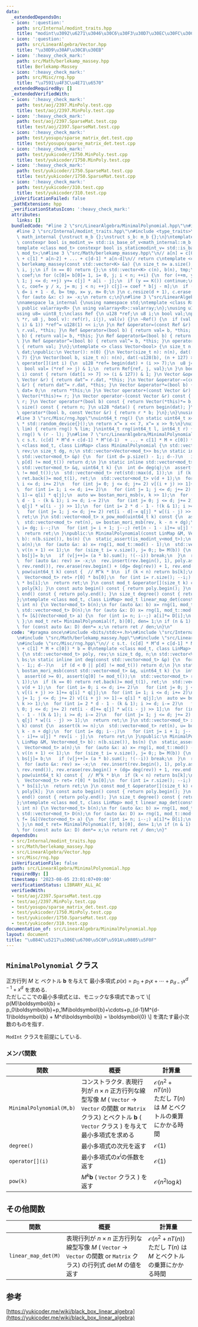```yaml
---
data:
  _extendedDependsOn:
  - icon: ':question:'
    path: src/Internal/modint_traits.hpp
    title: "modint\u3092\u6271\u3046\u30C6\u30F3\u30D7\u30EC\u30FC\u30C8"
  - icon: ':question:'
    path: src/LinearAlgebra/Vector.hpp
    title: "\u30D9\u30AF\u30C8\u30EB"
  - icon: ':heavy_check_mark:'
    path: src/Math/berlekamp_massey.hpp
    title: Berlekamp-Massey
  - icon: ':heavy_check_mark:'
    path: src/Misc/rng.hpp
    title: "\u7591\u4F3C\u4E71\u6570"
  _extendedRequiredBy: []
  _extendedVerifiedWith:
  - icon: ':heavy_check_mark:'
    path: test/aoj/2397.MinPoly.test.cpp
    title: test/aoj/2397.MinPoly.test.cpp
  - icon: ':heavy_check_mark:'
    path: test/aoj/2397.SparseMat.test.cpp
    title: test/aoj/2397.SparseMat.test.cpp
  - icon: ':heavy_check_mark:'
    path: test/yosupo/sparse_matrix_det.test.cpp
    title: test/yosupo/sparse_matrix_det.test.cpp
  - icon: ':heavy_check_mark:'
    path: test/yukicoder/1750.MinPoly.test.cpp
    title: test/yukicoder/1750.MinPoly.test.cpp
  - icon: ':heavy_check_mark:'
    path: test/yukicoder/1750.SparseMat.test.cpp
    title: test/yukicoder/1750.SparseMat.test.cpp
  - icon: ':heavy_check_mark:'
    path: test/yukicoder/310.test.cpp
    title: test/yukicoder/310.test.cpp
  _isVerificationFailed: false
  _pathExtension: hpp
  _verificationStatusIcon: ':heavy_check_mark:'
  attributes:
    links: []
  bundledCode: "#line 2 \"src/LinearAlgebra/MinimalPolynomial.hpp\"\n#include <bits/stdc++.h>\n\
    #line 2 \"src/Internal/modint_traits.hpp\"\n#include <type_traits>\nnamespace\
    \ math_internal {\nstruct m_b {};\nstruct s_b: m_b {};\n}\ntemplate <class mod_t>\
    \ constexpr bool is_modint_v= std::is_base_of_v<math_internal::m_b, mod_t>;\n\
    template <class mod_t> constexpr bool is_staticmodint_v= std::is_base_of_v<math_internal::s_b,\
    \ mod_t>;\n#line 3 \"src/Math/berlekamp_massey.hpp\"\n// a[n] = c[0] * a[n-1]\
    \ + c[1] * a[n-2] + ... + c[d-1] * a[n-d]\n// return c\ntemplate <class K> std::vector<K>\
    \ berlekamp_massey(const std::vector<K> &a) {\n size_t n= a.size(), d= 0, m= 0,\
    \ i, j;\n if (n == 0) return {};\n std::vector<K> c(n), b(n), tmp;\n K x= 1, y,\
    \ coef;\n for (c[0]= b[0]= 1, i= 0, j; i < n; ++i) {\n  for (++m, y= a[i], j=\
    \ 1; j <= d; ++j) y+= c[j] * a[i - j];\n  if (y == K()) continue;\n  for (tmp=\
    \ c, coef= y / x, j= m; j < n; ++j) c[j]-= coef * b[j - m];\n  if (2 * d <= i)\
    \ d= i + 1 - d, b= tmp, x= y, m= 0;\n }\n c.resize(d + 1), c.erase(c.begin());\n\
    \ for (auto &x: c) x= -x;\n return c;\n}\n#line 3 \"src/LinearAlgebra/Vector.hpp\"\
    \nnamespace la_internal {\nusing namespace std;\ntemplate <class R> struct Vector:\
    \ public valarray<R> {\n using valarray<R>::valarray;\n};\nusing u128= __uint128_t;\n\
    using u8= uint8_t;\nclass Ref {\n u128 *ref;\n u8 i;\n bool val;\npublic:\n Ref(u128\
    \ *r, u8 j, bool v): ref(r), i(j), val(v) {}\n ~Ref() {\n  if (val ^ ((*ref >>\
    \ i) & 1)) *ref^= u128(1) << i;\n }\n Ref &operator=(const Ref &r) { return val=\
    \ r.val, *this; }\n Ref &operator=(bool b) { return val= b, *this; }\n Ref &operator|=(bool\
    \ b) { return val|= b, *this; }\n Ref &operator&=(bool b) { return val&= b, *this;\
    \ }\n Ref &operator^=(bool b) { return val^= b, *this; }\n operator bool() const\
    \ { return val; }\n};\ntemplate <> class Vector<bool> {\n size_t n;\n valarray<u128>\
    \ dat;\npublic:\n Vector(): n(0) {}\n Vector(size_t n): n(n), dat((n + 127) >>\
    \ 7) {}\n Vector(bool b, size_t n): n(n), dat(-u128(b), (n + 127) >> 7) {}\n Ref\
    \ operator[](int i) {\n  u128 *ref= begin(dat) + (i >> 7);\n  u8 j= i & 127;\n\
    \  bool val= (*ref >> j) & 1;\n  return Ref{ref, j, val};\n }\n bool operator[](int\
    \ i) const { return (dat[i >> 7] >> (i & 127)) & 1; }\n Vector &operator+=(const\
    \ Vector &r) { return dat^= r.dat, *this; }\n Vector &operator-=(const Vector\
    \ &r) { return dat^= r.dat, *this; }\n Vector &operator*=(bool b) {\n  if (!b)\
    \ dat= 0;\n  return *this;\n }\n Vector operator+(const Vector &r) const { return\
    \ Vector(*this)+= r; }\n Vector operator-(const Vector &r) const { return Vector(*this)-=\
    \ r; }\n Vector operator*(bool b) const { return Vector(*this)*= b; }\n size_t\
    \ size() const { return n; }\n u128 *data() { return begin(dat); }\n friend Vector\
    \ operator*(bool b, const Vector &r) { return r * b; }\n};\n}\nusing la_internal::Vector;\n\
    #line 3 \"src/Misc/rng.hpp\"\nuint64_t rng() {\n static uint64_t x= 10150724397891781847ULL\
    \ * std::random_device{}();\n return x^= x << 7, x^= x >> 9;\n}\nuint64_t rng(uint64_t\
    \ lim) { return rng() % lim; }\nint64_t rng(int64_t l, int64_t r) { return l +\
    \ rng() % (r - l); }\n#line 7 \"src/LinearAlgebra/MinimalPolynomial.hpp\"\n//\
    \ c s.t. (c[d] * M^d + c[d-1] * M^(d-1)  + ... + c[1] * M + c[0]) * b = 0\ntemplate\
    \ <class mod_t, class LinMap> class MinimalPolynomial {\n std::vector<mod_t> poly,\
    \ rev;\n size_t dg, n;\n std::vector<Vector<mod_t>> bs;\n static inline int deg(const\
    \ std::vector<mod_t> &p) {\n  for (int d= p.size() - 1;; d--)\n   if (d < 0 ||\
    \ p[d] != mod_t()) return d;\n }\n static inline std::vector<mod_t> bostan_mori_msb(const\
    \ std::vector<mod_t> &q, uint64_t k) {\n  int d= deg(q);\n  assert(d >= 0), assert(q[0]\
    \ != mod_t());\n  std::vector<mod_t> ret(std::max(d, 1));\n  if (k == 0) return\
    \ ret.back()= mod_t(1), ret;\n  std::vector<mod_t> v(d + 1);\n  for (int i= 0;\
    \ i <= d; i+= 2)\n   for (int j= 0; j <= d; j+= 2) v[(i + j) >> 1]+= q[i] * q[j];\n\
    \  for (int i= 1; i <= d; i+= 2)\n   for (int j= 1; j <= d; j+= 2) v[(i + j) >>\
    \ 1]-= q[i] * q[j];\n  auto w= bostan_mori_msb(v, k >> 1);\n  for (int i= 2 *\
    \ d - 1 - (k & 1); i >= d; i-= 2)\n   for (int j= 0; j <= d; j+= 2) ret[i - d]+=\
    \ q[j] * w[(i - j) >> 1];\n  for (int i= 2 * d - 1 - !(k & 1); i >= d; i-= 2)\n\
    \   for (int j= 1; j <= d; j+= 2) ret[i - d]-= q[j] * w[(i - j) >> 1];\n  return\
    \ ret;\n }\n std::vector<mod_t> x_pow_mod(uint64_t k) const {\n  assert(k >= n);\n\
    \  std::vector<mod_t> ret(n), u= bostan_mori_msb(rev, k - n + dg);\n  for (int\
    \ i= dg; i--;)\n   for (int j= i + 1; j--;) ret[n - 1 - i]+= u[j] * rev[i - j];\n\
    \  return ret;\n }\npublic:\n MinimalPolynomial(const LinMap &M, Vector<mod_t>\
    \ b): n(b.size()), bs(n) {\n  static_assert(is_modint_v<mod_t>);\n  Vector<mod_t>\
    \ a(n);\n  for (auto &x: a) x= rng(1, mod_t::mod() - 1);\n  std::vector<mod_t>\
    \ v((n + 1) << 1);\n  for (size_t i= v.size(), j= 0;; b= M(b)) {\n   if (j < n)\
    \ bs[j]= b;\n   if (v[j++]= (a * b).sum(); !(--i)) break;\n  }\n  rev= berlekamp_massey(v);\n\
    \  for (auto &x: rev) x= -x;\n  rev.insert(rev.begin(), 1), poly.assign(rev.rbegin(),\
    \ rev.rend()), rev.erase(rev.begin() + (dg= deg(rev)) + 1, rev.end());\n }\n Vector<mod_t>\
    \ pow(uint64_t k) const {  // M^k * b\n  if (k < n) return bs[k];\n  auto r= x_pow_mod(k);\n\
    \  Vector<mod_t> ret= r[0] * bs[0];\n  for (int i= r.size(); --i;) ret+= r[i]\
    \ * bs[i];\n  return ret;\n }\n const mod_t &operator[](size_t k) const { return\
    \ poly[k]; }\n const auto begin() const { return poly.begin(); }\n const auto\
    \ end() const { return poly.end(); }\n size_t degree() const { return dg; }\n\
    };\ntemplate <class mod_t, class LinMap> mod_t linear_map_det(const LinMap &M,\
    \ int n) {\n Vector<mod_t> b(n);\n for (auto &x: b) x= rng(1, mod_t::mod() - 1);\n\
    \ std::vector<mod_t> D(n);\n for (auto &x: D) x= rng(1, mod_t::mod() - 1);\n auto\
    \ f= [&](Vector<mod_t> a) {\n  for (int i= n; i--;) a[i]*= D[i];\n  return M(a);\n\
    \ };\n mod_t ret= MinimalPolynomial(f, b)[0], den= 1;\n if (n & 1) ret= -ret;\n\
    \ for (const auto &x: D) den*= x;\n return ret / den;\n}\n"
  code: "#pragma once\n#include <bits/stdc++.h>\n#include \"src/Internal/modint_traits.hpp\"\
    \n#include \"src/Math/berlekamp_massey.hpp\"\n#include \"src/LinearAlgebra/Vector.hpp\"\
    \n#include \"src/Misc/rng.hpp\"\n// c s.t. (c[d] * M^d + c[d-1] * M^(d-1)  + ...\
    \ + c[1] * M + c[0]) * b = 0\ntemplate <class mod_t, class LinMap> class MinimalPolynomial\
    \ {\n std::vector<mod_t> poly, rev;\n size_t dg, n;\n std::vector<Vector<mod_t>>\
    \ bs;\n static inline int deg(const std::vector<mod_t> &p) {\n  for (int d= p.size()\
    \ - 1;; d--)\n   if (d < 0 || p[d] != mod_t()) return d;\n }\n static inline std::vector<mod_t>\
    \ bostan_mori_msb(const std::vector<mod_t> &q, uint64_t k) {\n  int d= deg(q);\n\
    \  assert(d >= 0), assert(q[0] != mod_t());\n  std::vector<mod_t> ret(std::max(d,\
    \ 1));\n  if (k == 0) return ret.back()= mod_t(1), ret;\n  std::vector<mod_t>\
    \ v(d + 1);\n  for (int i= 0; i <= d; i+= 2)\n   for (int j= 0; j <= d; j+= 2)\
    \ v[(i + j) >> 1]+= q[i] * q[j];\n  for (int i= 1; i <= d; i+= 2)\n   for (int\
    \ j= 1; j <= d; j+= 2) v[(i + j) >> 1]-= q[i] * q[j];\n  auto w= bostan_mori_msb(v,\
    \ k >> 1);\n  for (int i= 2 * d - 1 - (k & 1); i >= d; i-= 2)\n   for (int j=\
    \ 0; j <= d; j+= 2) ret[i - d]+= q[j] * w[(i - j) >> 1];\n  for (int i= 2 * d\
    \ - 1 - !(k & 1); i >= d; i-= 2)\n   for (int j= 1; j <= d; j+= 2) ret[i - d]-=\
    \ q[j] * w[(i - j) >> 1];\n  return ret;\n }\n std::vector<mod_t> x_pow_mod(uint64_t\
    \ k) const {\n  assert(k >= n);\n  std::vector<mod_t> ret(n), u= bostan_mori_msb(rev,\
    \ k - n + dg);\n  for (int i= dg; i--;)\n   for (int j= i + 1; j--;) ret[n - 1\
    \ - i]+= u[j] * rev[i - j];\n  return ret;\n }\npublic:\n MinimalPolynomial(const\
    \ LinMap &M, Vector<mod_t> b): n(b.size()), bs(n) {\n  static_assert(is_modint_v<mod_t>);\n\
    \  Vector<mod_t> a(n);\n  for (auto &x: a) x= rng(1, mod_t::mod() - 1);\n  std::vector<mod_t>\
    \ v((n + 1) << 1);\n  for (size_t i= v.size(), j= 0;; b= M(b)) {\n   if (j < n)\
    \ bs[j]= b;\n   if (v[j++]= (a * b).sum(); !(--i)) break;\n  }\n  rev= berlekamp_massey(v);\n\
    \  for (auto &x: rev) x= -x;\n  rev.insert(rev.begin(), 1), poly.assign(rev.rbegin(),\
    \ rev.rend()), rev.erase(rev.begin() + (dg= deg(rev)) + 1, rev.end());\n }\n Vector<mod_t>\
    \ pow(uint64_t k) const {  // M^k * b\n  if (k < n) return bs[k];\n  auto r= x_pow_mod(k);\n\
    \  Vector<mod_t> ret= r[0] * bs[0];\n  for (int i= r.size(); --i;) ret+= r[i]\
    \ * bs[i];\n  return ret;\n }\n const mod_t &operator[](size_t k) const { return\
    \ poly[k]; }\n const auto begin() const { return poly.begin(); }\n const auto\
    \ end() const { return poly.end(); }\n size_t degree() const { return dg; }\n\
    };\ntemplate <class mod_t, class LinMap> mod_t linear_map_det(const LinMap &M,\
    \ int n) {\n Vector<mod_t> b(n);\n for (auto &x: b) x= rng(1, mod_t::mod() - 1);\n\
    \ std::vector<mod_t> D(n);\n for (auto &x: D) x= rng(1, mod_t::mod() - 1);\n auto\
    \ f= [&](Vector<mod_t> a) {\n  for (int i= n; i--;) a[i]*= D[i];\n  return M(a);\n\
    \ };\n mod_t ret= MinimalPolynomial(f, b)[0], den= 1;\n if (n & 1) ret= -ret;\n\
    \ for (const auto &x: D) den*= x;\n return ret / den;\n}"
  dependsOn:
  - src/Internal/modint_traits.hpp
  - src/Math/berlekamp_massey.hpp
  - src/LinearAlgebra/Vector.hpp
  - src/Misc/rng.hpp
  isVerificationFile: false
  path: src/LinearAlgebra/MinimalPolynomial.hpp
  requiredBy: []
  timestamp: '2023-08-05 23:01:07+09:00'
  verificationStatus: LIBRARY_ALL_AC
  verifiedWith:
  - test/aoj/2397.SparseMat.test.cpp
  - test/aoj/2397.MinPoly.test.cpp
  - test/yosupo/sparse_matrix_det.test.cpp
  - test/yukicoder/1750.MinPoly.test.cpp
  - test/yukicoder/1750.SparseMat.test.cpp
  - test/yukicoder/310.test.cpp
documentation_of: src/LinearAlgebra/MinimalPolynomial.hpp
layout: document
title: "\u884C\u5217\u306E\u6700\u5C0F\u591A\u9805\u5F0F"
---
```


## `MinimalPolynomial` クラス
正方行列 $M$ と ベクトル $\boldsymbol{b}$ を与えて 最小多項式 $p(x)=p_0+p_1x+\cdots+p_{d-1}x^{d-1}+x^d$ を求める. \
ただしここでの最小多項式とは、モニックな多項式であって
\\[
p(M)\boldsymbol{b} = p_0\boldsymbol{b}+p_1M\boldsymbol{b}+\cdots+p_{d-1}M^{d-1}\boldsymbol{b} + M^d\boldsymbol{b} = \boldsymbol{0}
\\]
を満たす最小次数のものを指す.

`ModInt` クラスを前提にしている.

### メンバ関数

| 関数                     | 概要                                                                                                                                                 | 計算量                                                                         |
| ------------------------ | ---------------------------------------------------------------------------------------------------------------------------------------------------- | ------------------------------------------------------------------------------ |
| `MinimalPolynomial(M,b)` | コンストラクタ. 表現行列が $n\times n$ 正方行列な線型写像 $M$ ( `Vector` $\rightarrow$ `Vector` の関数 or `Matrix` クラス) とベクトル $\boldsymbol{b}$ ( `Vector` クラス ) を与えて最小多項式を求める | $\mathcal{O}(n^2+nT(n))$<br> ただし $T(n)$ は $M$ とベクトルの乗算にかかる時間 |
| `degree()`               | 最小多項式の次元を返す                                                                                                                               | $\mathcal{O}(1)$                                                               |
| `operator[](i)`          | 最小多項式の$x^i$の係数を返す                                                                                                                        | $\mathcal{O}(1)$                                                               |
| `pow(k)`                 | $M^k\boldsymbol{b}$ ( `Vector` クラス ) を返す                                                                                                       | $\mathcal{O}(n^2\log k)$                                                       |

## その他関数

| 関数     | 概要                                                                                   | 計算量                                                                         |
| -------- | -------------------------------------------------------------------------------------- | ------------------------------------------------------------------------------ |
| `linear_map_det(M)` | 表現行列が $n\times n$ 正方行列な線型写像 $M$ ( `Vector` $\rightarrow$ `Vector` の関数 or `Matrix` クラス) の行列式 $\det M$ の値を返す | $\mathcal{O}(n^2+nT(n))$<br> ただし $T(n)$ は $M$ とベクトルの乗算にかかる時間 |


## 参考
[https://yukicoder.me/wiki/black_box_linear_algebra](https://yukicoder.me/wiki/black_box_linear_algebra)